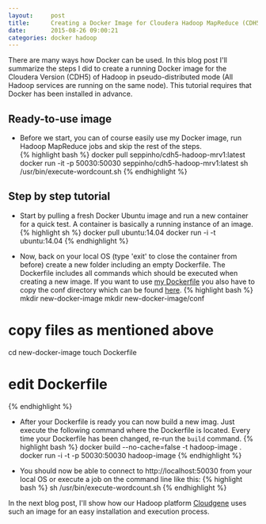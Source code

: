 ```yaml
---
layout:     post
title:      Creating a Docker Image for Cloudera Hadoop MapReduce (CDH5)
date:       2015-08-26 09:00:21
categories: docker hadoop
---
```

There are many ways how Docker can be used. In this blog post I'll summarize the steps I did to create a running Docker image for the Cloudera Version (CDH5) of Hadoop in pseudo-distributed mode (All Hadoop services are running on the same node). This tutorial requires that Docker has been installed in advance.

## Ready-to-use image
- Before we start, you can of course easily use my Docker image, run Hadoop MapReduce jobs and skip the rest of the steps.  
{% highlight bash %}
docker pull seppinho/cdh5-hadoop-mrv1:latest
docker run -it -p 50030:50030 seppinho/cdh5-hadoop-mrv1:latest
sh /usr/bin/execute-wordcount.sh
{% endhighlight %}

## Step by step tutorial
- Start by pulling a fresh Docker Ubuntu image and run a new container for a quick test. A container is basically a running instance of an image.
{% highlight sh %}
docker pull ubuntu:14.04
docker run -i -t ubuntu:14.04
{% endhighlight %}

- Now, back on your local OS (type 'exit' to close the container from before) create a new folder including an empty Dockerfile. The Dockerfile includes all commands which should be executed when creating a new image. If you want to use [my Dockerfile](https://github.com/seppinho/cdh5-hadoop-mrv1/blob/master/Dockerfile) you also have to copy the conf directory which can be found [here](https://github.com/seppinho/cdh5-hadoop-mrv1).
{% highlight bash %}
mkdir new-docker-image
mkdir new-docker-image/conf
# copy files as mentioned above
cd new-docker-image
touch Dockerfile
# edit Dockerfile
{% endhighlight %}

- After your Dockerfile is ready you can now build a new imag. Just execute the following command where the Dockerfile is located. Every time your Dockerfile has been changed, re-run the `build` command.
{% highlight bash %}
docker build --no-cache=false -t hadoop-image .
docker run -i -t -p 50030:50030  hadoop-image
{% endhighlight %}

- You should now be able to connect to http://localhost:50030 from your local OS or execute a job on the command line like this:
{% highlight bash %}
sh /usr/bin/execute-wordcount.sh
{% endhighlight %}

In the next blog post, I'll show how our Hadoop platform [Cloudgene](http://cloudgene.uibk.ac.at) uses such an image for an easy installation and execution process.
